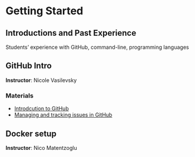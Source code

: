 # Getting Started

## Introductions and Past Experience
Students’ experience with GitHub, command-line, programming languages

## GitHub Intro 
**Instructor**: Nicole Vasilevsky

### Materials
- [Introdcution to GitHub](https://data2health.github.io/mtip-tutorial/lessons/Lesson5.html)
- [Managing and tracking issues in GitHub](https://data2health.github.io/mtip-tutorial/lessons/Lesson6.html)

## Docker setup
**Instructor**: Nico Matentzoglu
